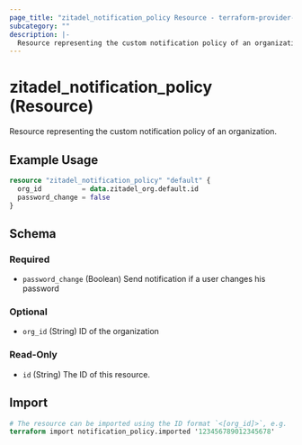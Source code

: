 ```yaml
---
page_title: "zitadel_notification_policy Resource - terraform-provider-zitadel"
subcategory: ""
description: |-
  Resource representing the custom notification policy of an organization.
---
```


# zitadel_notification_policy (Resource)

Resource representing the custom notification policy of an organization.

## Example Usage

```terraform
resource "zitadel_notification_policy" "default" {
  org_id          = data.zitadel_org.default.id
  password_change = false
}
```

<!-- schema generated by tfplugindocs -->
## Schema

### Required

- `password_change` (Boolean) Send notification if a user changes his password

### Optional

- `org_id` (String) ID of the organization

### Read-Only

- `id` (String) The ID of this resource.

## Import

```terraform
# The resource can be imported using the ID format `<[org_id]>`, e.g.
terraform import notification_policy.imported '123456789012345678'
```
